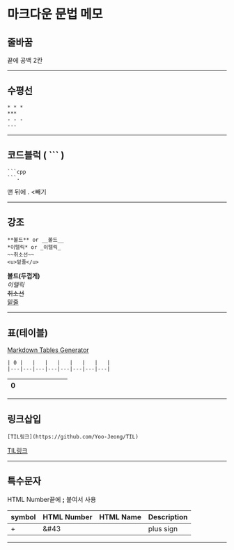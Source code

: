 # 마크다운 문법 메모

## 줄바꿈  
끝에 공백 2칸  

--- 

## 수평선  
```
* * *
***
- - -
---
```
---
  
## 코드블럭 ( ``` )
```
```cpp
```.
```
맨 뒤에 . <빼기

---  

## 강조
```
**볼드** or __볼드__  
*이텔릭* or _이텔릭_  
~~취소선~~
<u>밑줄</u>
```
**볼드(두껍게)**  
*이텔릭*  
~~취소선~~  
<u>밑줄</u>  

---

## 표(테이블)  
[Markdown Tables Generator](https://www.tablesgenerator.com/markdown_tables#)  

```
| 0 |   |   |   |   |   |   |   |
|---|---|---|---|---|---|---|---|
```
| 0 |   |   |   |   |   |   |   |
|---|---|---|---|---|---|---|---|
  


---

## 링크삽입  
```
[TIL링크](https://github.com/Yoo-Jeong/TIL)
```
[TIL링크](https://github.com/Yoo-Jeong/TIL)

---

## 특수문자
HTML Number끝에 **;** 붙여서 사용

| symbol | HTML Number | HTML Name | Description |
|--------|-------------|-----------|-------------|
| +      | &#43        |           | plus sign   |



---